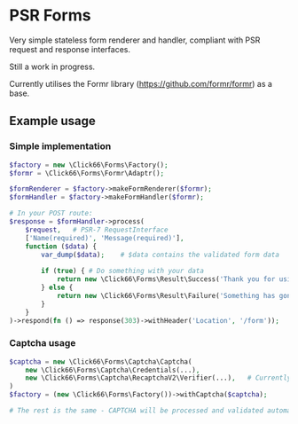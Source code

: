 # PSR Forms

Very simple stateless form renderer and handler, compliant with PSR request and response interfaces.

Still a work in progress.

Currently utilises the Formr library (https://github.com/formr/formr) as a base.

## Example usage

### Simple implementation

```php
$factory = new \Click66\Forms\Factory();
$formr = \Click66\Forms\Formr\Adaptr();

$formRenderer = $factory->makeFormRenderer($formr);
$formHandler = $factory->makeFormHandler($formr);

# In your POST route:
$response = $formHandler->process(
    $request,   # PSR-7 RequestInterface
    ['Name(required)', 'Message(required)'],
    function ($data) {
        var_dump($data);    # $data contains the validated form data
        
        if (true) { # Do something with your data
            return new \Click66\Forms\Result\Success('Thank you for using the service!');   # Messages flashed to session
        } else {
            return new \Click66\Forms\Result\Failure('Something has gone wrong, please try again later.');
        }
    }
)->respond(fn () => response(303)->withHeader('Location', '/form'));    # Return a PSR response. Will run at conclusion of form processing, regardless of outcome.
```

### Captcha usage
```php
$captcha = new \Click66\Forms\Captcha\Captcha(
    new \Click66\Forms\Captcha\Credentials(...),
    new \Click66\Forms\Captcha\RecaptchaV2\Verifier(...),   # Currently supports Google ReCaptcha v2.
)
$factory = (new \Click66\Forms\Factory())->withCaptcha($captcha);

# The rest is the same - CAPTCHA will be processed and validated automatically
```
